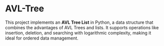 # AVL-Tree
This project implements an **AVL Tree List** in Python, a data structure that combines the advantages of AVL Trees and lists. It supports operations like insertion, deletion, and searching with logarithmic complexity, making it ideal for ordered data management.
